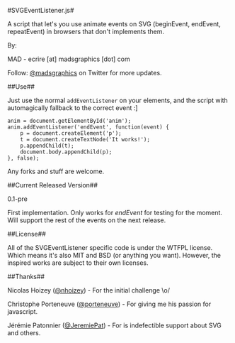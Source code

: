 #SVGEventListener.js#

A script that let's you use animate events on SVG (beginEvent, endEvent, repeatEvent) in browsers that don't implements them.

By:

MAD - ecrire [at] madsgraphics [dot] com


Follow: [@madsgraphics](http://twitter.com/madsgraphics) on Twitter for more updates.

##Use##

Just use the normal `addEventListener` on your elements, and the script with automagically fallback to the correct event :]

    anim = document.getElementById('anim');
    anim.addEventListener('endEvent', function(event) {
        p = document.createElement('p');
        t = document.createTextNode('It works!');
        p.appendChild(t);
        document.body.appendChild(p);
    }, false);

Any forks and stuff are welcome.

##Current Released Version##

0.1-pre

First implementation. Only works for _endEvent_ for testing for the moment. Will support the rest of the events on the next release.


##License##

All of the SVGEventListener specific code is under the WTFPL license. Which means it's also MIT and BSD (or anything you want). However, the inspired works are subject to their own licenses.


##Thanks##

Nicolas Hoizey ([@nhoizey](http://twitter.com/nhoizey)) - For the initial challenge \o/

Christophe Porteneuve ([@porteneuve](http://twitter.com/porteneuve)) - For giving me his passion for javascript.

Jérémie Patonnier ([@JeremiePat](http://twitter.com/jeremiepat)) - For is indefectible support about SVG and others.
